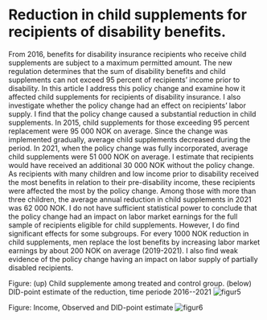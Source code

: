 
# Reduction in child supplements for recipients of disability benefits.
  
From 2016, benefits for disability insurance recipients who receive child supplements are subject to a maximum permitted amount. The new regulation determines that the sum of disability benefits and child supplements can not exceed 95 percent of recipients’ income prior to disability. In this article I address this policy change and examine how it affected child supplements for recipients of disability insurance. I also investigate whether the policy change had an effect on recipients’ labor supply.
I find that the policy change caused a substantial reduction in child supplements. In 2015, child supplements for those exceeding 95 percent replacement were 95 000 NOK on average. Since the change was implemented gradually, average child supplements decreased during the period. In 2021, when the policy change was fully incorporated, average child supplements were 51 000 NOK on average. I estimate that recipients would have received an additional 30 000 NOK without the policy change.
As recipients with many children and low income prior to disability received the most benefits in relation to their pre-disability income, these recipients were affected the most by the policy change. Among those with more than three children, the average annual reduction in child supplements in 2021 was 62 000 NOK.
I do not have sufficient statistical power to conclude that the policy change had an impact on labor market earnings for the full sample of recipients eligible for child supplements. However, I do find significant effects for some subgroups. For every 1000 NOK reduction in child supplements, men replace the lost benefits by increasing labor market earnings by about 200 NOK on average (2019-2021). I also find weak evidence of the policy change having an impact on labor supply of partially disabled recipients.

Figure: (up) Child supplemente among treated and control group. (below) DID-point estimate of the reduction, time periode 2016--2021
![figur5](https://user-images.githubusercontent.com/43745478/201295689-3ce4dda3-c4f4-40cf-aa1c-436b558ff8f0.svg)


Figure: Income, Observed and DID-point estimate
![figur6](https://user-images.githubusercontent.com/43745478/201296087-e729491c-baff-4892-a80e-9db2495fe06a.svg)
